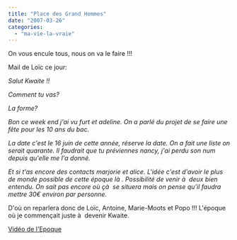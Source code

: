 ```yaml
---
title: "Place des Grand Hommes"
date: "2007-03-26"
categories: 
  - "ma-vie-la-vraie"
---
```


On vous encule tous, nous on va le faire !!!

Mail de Loïc ce jour:

_Salut Kwaite !!_

_Comment tu vas?_

_La forme?_

_Bon ce week end j'ai vu furt et adeline. On a parlé du projet de se faire une fête pour les 10 ans du bac._

_La date c'est le 16 juin de cette année, réserve la date. On a fait une liste on serait quarante. Il faudrait que tu préviennes nancy, j'ai perdu son num depuis qu'elle me l'a donné._

_Et si t'as encore des contacts marjorie et alice. L'idée c'est d'avoir le plus de monde possible de cette époque là . Possibilité de venir à  deux bien entendu. On sait pas encore où çà  se situera mais on pense qu'il faudra mettre 30€ environ par personne._

D'où on reparlera donc de Loïc, Antoine, Marie-Moots et Popo !!! L'époque où je commençait juste à  devenir Kwaite.

[Vidéo de l'Epoque](http://www.youtube.com/v/fbrSAP9xAvk)
